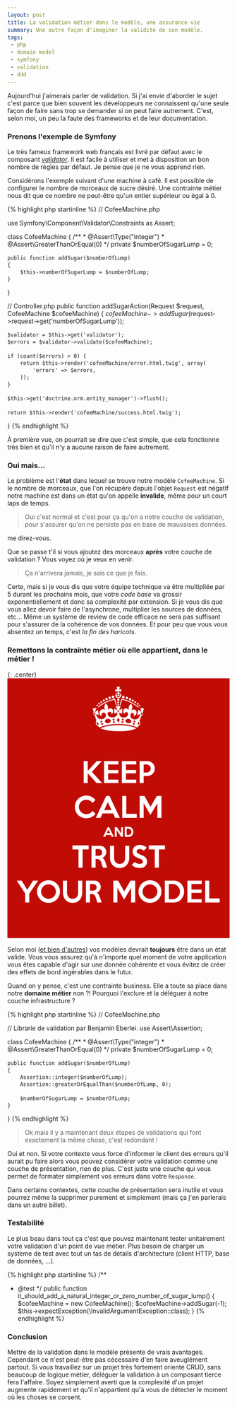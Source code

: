 ```yaml
---
layout: post
title: La validation métier dans le modèle, une assurance vie
summary: Une autre façon d'imaginer la validité de son modèle.
tags:
 - php
 - domain model
 - symfony
 - validation
 - ddd
---
```


Aujourd'hui j'aimerais parler de validation.
Si j'ai envie d'aborder le sujet c'est parce que bien souvent les développeurs ne connaissent qu'une seule façon de faire sans trop se demander si on peut faire autrement.
C'est, selon moi, un peu la faute des frameworks et de leur documentation.

### Prenons l'exemple de Symfony

Le très fameux framework web français est livré par défaut avec le composant [*validator*](https://github.com/symfony/validator).
Il est facile à utiliser et met à disposition un bon nombre de règles par défaut. Je pense que je ne vous apprend rien.

Considérons l'exemple suivant d'une machine à café. Il est possible de configurer le nombre de morceaux de sucre désiré.
Une contrainte métier nous dit que ce nombre ne peut-être qu'un entier supérieur ou égal à 0.

{% highlight php startinline %}
// CofeeMachine.php

use Symfony\Component\Validator\Constraints as Assert;

class CofeeMachine
{
    /**
     * @Assert\Type("integer")
     * @Assert\GreaterThanOrEqual(0)
     */
    private $numberOfSugarLump = 0;

    public function addSugar($numberOfLump)
    {
        $this->numberOfSugarLump = $numberOfLump;
    }
}

// Controller.php
public function addSugarAction(Request $request, CofeeMachine $cofeeMachine)
{
    $cofeeMachine->addSugar($request->request->get('numberOfSugarLump'));

    $validator = $this->get('validator');
    $errors = $validator->validate($cofeeMachine);

    if (count($errors) > 0) {
        return $this->render('cofeeMachine/error.html.twig', array(
            'errors' => $errors,
        ));
    }

    $this->get('doctrine.orm.entity_manager')->flush();

    return $this->render('cofeeMachine/success.html.twig');
}
{% endhighlight %}

À première vue, on pourrait se dire que c'est simple, que cela fonctionne très bien et qu'il n'y a aucune raison de faire autrement.

### Oui mais...

Le problème est l'**état** dans lequel se trouve notre modèle `CofeeMachine`. Si le nombre de morceaux, que l'on récupère depuis l'objet `Request` est négatif notre machine est dans un état qu'on appelle **invalide**, même pour un court laps de temps.

> Oui c'est normal et c'est pour ça qu'on a notre couche de validation, pour s'assurer qu'on ne persiste pas en base de mauvaises données.

me direz-vous.

Que se passe t'il si vous ajoutez des morceaux **après** votre couche de validation ? Vous voyez où je veux en venir.

> Ça n'arrivera jamais, je sais ce que je fais.

Certe, mais si je vous dis que votre équipe technique va être multipliée par 5 durant les prochains mois, que votre *code base* va grossir exponentiellement et donc sa complexité par extension. Si je vous dis que vous allez devoir faire de l'asynchrone, multiplier les sources de données, etc... Même un système de review de code efficace ne sera pas suffisant pour s'assurer de la cohérence de vos données. Et pour peu que vous vous absentez un temps, c'est *la fin des haricots*.


### Remettons la contrainte métier où elle appartient, dans le métier !

{: .center}
![Keep calm and trust your model](/assets/keep-calm-and-trust-your-model.jpg)

Selon moi ([et bien d'autres](http://codebetter.com/gregyoung/2009/05/22/always-valid/)) vos modèles devrait **toujours** être dans un état valide. Vous vous assurez qu'à n'importe quel moment de votre application vous êtes capable d'agir sur une donnée cohérente et vous évitez de créer des effets de bord ingérables dans le futur.

Quand on y pense, c'est une contrainte business. Elle a toute sa place dans notre **domaine métier** non ?! Pourquoi l'exclure et la déléguer à notre couche infrastructure ?

{% highlight php startinline %}
// CofeeMachine.php

// Librarie de validation par Benjamin Eberlei.
use Assert\Assertion;

class CofeeMachine
{
    /**
     * @Assert\Type("integer")
     * @Assert\GreaterThanOrEqual(0)
     */
    private $numberOfSugarLump = 0;

    public function addSugar($numberOfLump)
    {
        Assertion::integer($numberOfLump);
        Assertion::greaterOrEqualThan($numberOfLump, 0);

        $numberOfSugarLump = $numberOfLump;
    }
}
{% endhighlight %}

> Ok mais il y a maintenant deux étapes de validations qui font exactement la même chose, c'est redondant !

Oui et non. Si votre contexte vous force d'informer le client des erreurs qu'il aurait pu faire alors vous pouvez considérer votre validation
comme une couche de présentation, rien de plus. C'est juste une couche qui vous permet de formater simplement vos erreurs dans votre `Response`.

Dans certains contextes, cette couche de présentation sera inutile et vous pourrez même la supprimer purement et simplement (mais ça j'en parlerais dans un autre billet).

### Testabilité

Le plus beau dans tout ça c'est que pouvez maintenant tester unitairement votre validation d'un point de vue métier.
Plus besoin de charger un système de test avec tout un tas de détails d'architecture (client HTTP, base de données, ...).

{% highlight php startinline %}
/**
 * @test
 */
public function it_should_add_a_natural_integer_or_zero_number_of_sugar_lump()
{
    $cofeeMachine = new CofeeMachine();
    $cofeeMachine->addSugar(-1);
    $this->expectException(\InvalidArgumentException::class);
}
{% endhighlight %}

### Conclusion

Mettre de la validation dans le modèle présente de vrais avantages. Cependant ce n'est peut-être pas cécessaire d'en faire aveuglément partout.
Si vous travaillez sur un projet très fortement orienté CRUD, sans beaucoup de logique métier, déléguer la validation à un composant tierce fera l'affaire.
Soyez simplement averti que la complexité d'un projet augmente rapidement et qu'il n'appartient qu'à vous de détecter le moment où les choses se corsent.